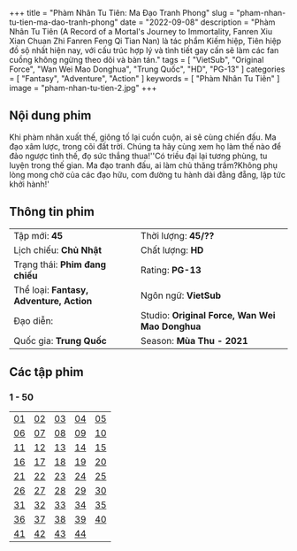 +++
title = "Phàm Nhân Tu Tiên: Ma Đạo Tranh Phong"
slug = "pham-nhan-tu-tien-ma-dao-tranh-phong"
date = "2022-09-08"
description = "Phàm Nhân Tu Tiên (A Record of a Mortal's Journey to Immortality, Fanren Xiu Xian Chuan Zhi Fanren Feng Qi Tian Nan) là tác phẩm Kiếm hiệp, Tiên hiệp đồ sộ nhất hiện nay, với cấu trúc hợp lý và tình tiết gay cấn sẽ làm các fan cuồng không ngừng theo dõi và bàn tán."
tags = [
    "VietSub",
    "Original Force",
    "Wan Wei Mao Donghua",
    "Trung Quốc",
    "HD",
    "PG-13"
]
categories = [
    "Fantasy",
    "Adventure",
    "Action"
]
keywords = [
    "Phàm Nhân Tu Tiên"
]
image = "pham-nhan-tu-tien-2.jpg"
+++

<!--more-->

## Nội dung phim

Khi phàm nhân xuất thế, giông tố lại cuồn cuộn, ai sẽ cùng chiến đấu. Ma đạo xâm lược, trong cõi đất trời. Chúng ta hãy cùng xem họ làm thế nào để đảo ngược tình thế, đọ sức thắng thua!''Có triều đại lại tương phùng, tu luyện trong thế gian. Ma đạo tranh đấu, ai làm chủ thăng trầm?Không phụ lòng mong chờ của các đạo hữu, com đường tu hành dài đằng đẵng, lập tức khởi hành!'

## Thông tin phim

|   |   |
|---|---|
| Tập mới: **45** | Thời lượng: **45/??** |
| Lịch chiếu: **Chủ Nhật** | Chất lượng: **HD** |
| Trạng thái: **Phim đang chiếu** | Rating: **PG-13** |
| Thể loại: **Fantasy, Adventure, Action** | Ngôn ngữ: **VietSub** |
| Đạo diễn: | Studio: **Original Force, Wan Wei Mao Donghua** |
| Quốc gia: **Trung Quốc** | Season: **Mùa Thu - 2021** |


## Các tập phim

### 1 - 50

|   |   |   |   |   |
|---|---|---|---|---|
| [01](https://t.me/hhhkungfu/362) | [02](https://t.me/hhhkungfu/363) | [03](https://t.me/hhhkungfu/364) | [04](https://t.me/hhhkungfu/365) | [05](https://t.me/hhhkungfu/366) |
| [06](https://t.me/hhhkungfu/367) | [07](https://t.me/hhhkungfu/368) | [08](https://t.me/hhhkungfu/369) | [09](https://t.me/hhhkungfu/370) | [10](https://t.me/hhhkungfu/371) |
| [11](https://t.me/hhhkungfu/372) | [12](https://t.me/hhhkungfu/373) | [13](https://t.me/hhhkungfu/374) | [14](https://t.me/hhhkungfu/375) | [15](https://t.me/hhhkungfu/376) |
| [16](https://t.me/hhhkungfu/377) | [17](https://t.me/hhhkungfu/378) | [18](https://t.me/hhhkungfu/379) | [19](https://t.me/hhhkungfu/380) | [20](https://t.me/hhhkungfu/381) |
| [21](https://t.me/hhhkungfu/382) | [22](https://t.me/hhhkungfu/383) | [23](https://t.me/hhhkungfu/384) | [24](https://t.me/hhhkungfu/385) | [25](https://t.me/hhhkungfu/386) |
| [26](https://t.me/hhhkungfu/387) | [27](https://t.me/hhhkungfu/388) | [28](https://t.me/hhhkungfu/389) | [29](https://t.me/hhhkungfu/390) | [30](https://t.me/hhhkungfu/391) |
| [31](https://t.me/hhhkungfu/392) | [32](https://t.me/hhhkungfu/393) | [33](https://t.me/hhhkungfu/394) | [34](https://t.me/hhhkungfu/395) | [35](https://t.me/hhhkungfu/396) |
| [36](https://t.me/hhhkungfu/397) | [37](https://t.me/hhhkungfu/398) | [38](https://t.me/hhhkungfu/399) | [39](https://t.me/hhhkungfu/400) | [40](https://t.me/hhhkungfu/401) |
| [41](https://t.me/hhhkungfu/402) | [42](https://t.me/hhhkungfu/403) | [43](https://t.me/hhhkungfu/514) | [44](https://t.me/hhhkungfu/635) | |

